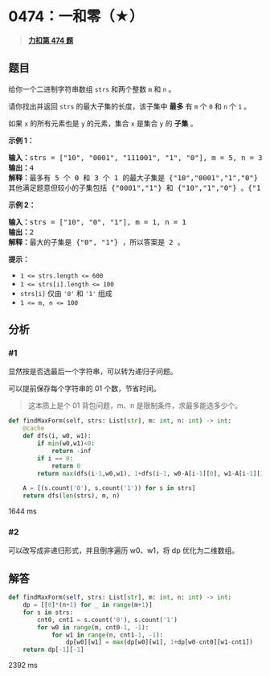 # 0474：一和零（★）


> <u>**[力扣第 474 题](https://leetcode.cn/problems/ones-and-zeroes/)**</u>

## 题目

<p>给你一个二进制字符串数组 <code>strs</code> 和两个整数 <code>m</code> 和 <code>n</code> 。</p>

<div class="MachineTrans-Lines">
<p class="MachineTrans-lang-zh-CN">请你找出并返回 <code>strs</code> 的最大子集的长度，该子集中 <strong>最多</strong> 有 <code>m</code> 个 <code>0</code> 和 <code>n</code> 个 <code>1</code> 。</p>

<p class="MachineTrans-lang-zh-CN">如果 <code>x</code> 的所有元素也是 <code>y</code> 的元素，集合 <code>x</code> 是集合 <code>y</code> 的 <strong>子集</strong> 。</p>
</div>



<p><strong>示例 1：</strong></p>

<pre>
<strong>输入：</strong>strs = ["10", "0001", "111001", "1", "0"], m = 5, n = 3
<strong>输出：</strong>4
<strong>解释：</strong>最多有 5 个 0 和 3 个 1 的最大子集是 {"10","0001","1","0"} ，因此答案是 4 。
其他满足题意但较小的子集包括 {"0001","1"} 和 {"10","1","0"} 。{"111001"} 不满足题意，因为它含 4 个 1 ，大于 n 的值 3 。
</pre>

<p><strong>示例 2：</strong></p>

<pre>
<strong>输入：</strong>strs = ["10", "0", "1"], m = 1, n = 1
<strong>输出：</strong>2
<strong>解释：</strong>最大的子集是 {"0", "1"} ，所以答案是 2 。
</pre>



<p><strong>提示：</strong></p>

<ul>
<li><code>1 &lt;= strs.length &lt;= 600</code></li>
<li><code>1 &lt;= strs[i].length &lt;= 100</code></li>
<li><code>strs[i]</code> 仅由 <code>'0'</code> 和 <code>'1'</code> 组成</li>
<li><code>1 &lt;= m, n &lt;= 100</code></li>
</ul>


## 分析

### #1

显然按是否选最后一个字符串，可以转为递归子问题。

可以提前保存每个字符串的 01 个数，节省时间。

>这本质上是个 01 背包问题，m、n 是限制条件，求最多能选多少个。


```python
def findMaxForm(self, strs: List[str], m: int, n: int) -> int:
	@cache
	def dfs(i, w0, w1):
		if min(w0,w1)<0:
			return -inf
		if i == 0:
			return 0
		return max(dfs(i-1,w0,w1), 1+dfs(i-1, w0-A[i-1][0], w1-A[i-1][1]))
	
	A = [(s.count('0'), s.count('1')) for s in strs]
	return dfs(len(strs), m, n)
```
1644 ms

### #2

可以改写成非递归形式，并且倒序遍历 w0、w1，将 dp 优化为二维数组。

## 解答

```python
def findMaxForm(self, strs: List[str], m: int, n: int) -> int:
	dp = [[0]*(n+1) for _ in range(m+1)]
	for s in strs:
		cnt0, cnt1 = s.count('0'), s.count('1')
		for w0 in range(m, cnt0-1, -1):
			for w1 in range(n, cnt1-1, -1):
				dp[w0][w1] = max(dp[w0][w1], 1+dp[w0-cnt0][w1-cnt1])
	return dp[-1][-1]
```
2392 ms



